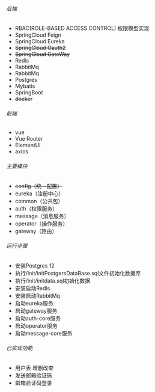 ###### 后端
* RBAC(ROLE-BASED ACCESS CONTROL) 权限模型实现
* SpringCloud Feign
* SpringCloud Eureka
* ~~SpringCloud Oauth2~~
* ~~SpringCloud GateWay~~
* Redis
* RabbitMq
* RabbitMq
* Postgres
* Mybatis
* SpringBoot
* ~~docker~~
###### 前端
* vue
* Vue Router
* ElementUi
* axios

###### 主要模块
* ~~config（统一配置）~~
* eureka（注册中心）
* common（公共包）
* auth（权限服务）
* message（消息服务）
* operator（操作服务）
* gateway（路由）

###### 运行步骤 
* 安装Postgres 12
* 执行/init/initPostgersDataBase.sql文件初始化数据库
* 执行/init/initdata.sql初始化数据
* 安装启动Redis
* 安装启动RabbitMq
* 启动eureka服务
* 启动gateway服务
* 启动auth-core服务
* 启动operator服务
* 启动message-core服务

###### 已实现功能

* 用户表 增删改查
* 发送邮箱验证码
* 邮箱验证码登录